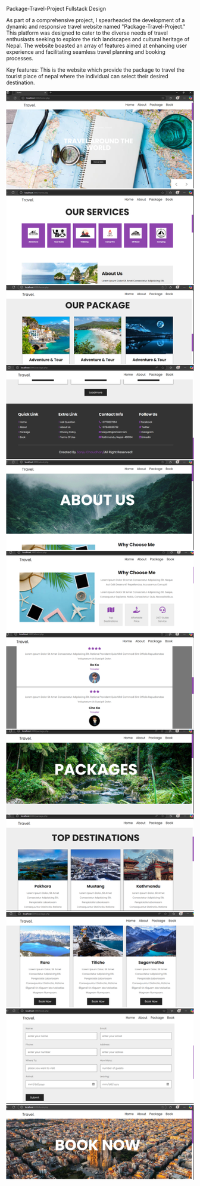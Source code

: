 Package-Travel-Project
Fullstack Design

As part of a comprehensive project, I spearheaded the development of a dynamic and responsive travel website named "Package-Travel-Project." This platform was designed to cater to the diverse needs of travel enthusiasts seeking to explore the rich landscapes and cultural heritage of Nepal. The website boasted an array of features aimed at enhancing user experience and facilitating seamless travel planning and booking processes.

Key features:
This is the website which provide the package to travel the tourist place of nepal where the individual can select their desired destination.

![image alt](https://github.com/Chaudharysanju/Package-Travel-Project/blob/69e3f053541d7ae7430b8e183e665acd4261a6bd/screenshot/Screenshot%202025-05-11%20084503.png)
![image alt](https://github.com/Chaudharysanju/Package-Travel-Project/blob/3ac05e124cba91cb8ba470da8deaebda2b0d6f59/screenshot/Screenshot%202025-05-11%20084539.png)
![image alt](https://github.com/Chaudharysanju/Package-Travel-Project/blob/739f2db19ae3a54b193635c4a139d42ba4969867/screenshot/Screenshot%202025-05-11%20084819.png)
![image alt](https://github.com/Chaudharysanju/Package-Travel-Project/blob/eecbdd98c9ee2c1a3b8146b4b5cfab3995764a79/screenshot/Screenshot%202025-05-11%20085038.png)
![image alt](https://github.com/Chaudharysanju/Package-Travel-Project/blob/338473586e156cd355eef6d1970ef85599219990/screenshot/Screenshot%202025-05-11%20085135.png)
![image alt](https://github.com/Chaudharysanju/Package-Travel-Project/blob/f52fee81278eb9c358f1809defcbbfc5e9225954/screenshot/Screenshot%202025-05-11%20085256.png)
![image alt](https://github.com/Chaudharysanju/Package-Travel-Project/blob/796554106987d70306541a5f01385ad548328536/screenshot/Screenshot%202025-05-11%20085314.png)
![image alt](https://github.com/Chaudharysanju/Package-Travel-Project/blob/f5a7f3fc1da3091ebaa53b6e6ee6edb9cdcf692e/screenshot/Screenshot%202025-05-11%20085349.png)
![image alt](https://github.com/Chaudharysanju/Package-Travel-Project/blob/20f598ce0c61e74a823b00f178f17cfe007d0485/screenshot/Screenshot%202025-05-11%20085410.png)
![image alt](https://github.com/Chaudharysanju/Package-Travel-Project/blob/05d800ea33595f8a005c9d7604ede979cf01d85e/screenshot/Screenshot%202025-05-11%20085431.png)
![image alt](https://github.com/Chaudharysanju/Package-Travel-Project/blob/8a2081145002e5fa4b2730e9e7df2832b44136cc/screenshot/Screenshot%202025-05-11%20085503.png)
![image alt](https://github.com/Chaudharysanju/Package-Travel-Project/blob/7aaa4c1d5de56b947eeda17755f97a8737e1a744/screenshot/Screenshot%202025-05-11%20085447.png)
